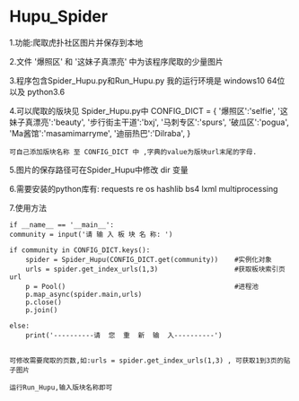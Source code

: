 # Hupu_Spider

1.功能:爬取虎扑社区图片并保存到本地

2.文件 '爆照区' 和 '这妹子真漂亮' 中为该程序爬取的少量图片

3.程序包含Spider_Hupu.py和Run_Hupu.py  我的运行环境是 windows10 64位 以及 python3.6

4.可以爬取的版块见 Spider_Hupu.py中 
	CONFIG_DICT = {
                   '爆照区':'selfie',
                   '这妹子真漂亮':'beauty',
                   '步行街主干道':'bxj',
                   '马刺专区':'spurs',
                   '破瓜区':'pogua',
                   'Ma酱馆':'masamimarryme',
                   '迪丽热巴':'Dilraba',
               	  }

    可自己添加版块名称 至 CONFIG_DICT 中 ,字典的value为版块url末尾的字母.

5.图片的保存路径可在Spider_Hupu中修改 dir 变量

6.需要安装的python库有:
	 requests
	 re
	 os
	 hashlib
	 bs4
	 lxml
	 multiprocessing

7.使用方法
	
	if __name__ == '__main__':
    community = input('请 输 入 板 块 名 称: ')

    if community in CONFIG_DICT.keys():
        spider = Spider_Hupu(CONFIG_DICT.get(community))    #实例化对象
        urls = spider.get_index_urls(1,3)                   #获取板块索引页url
        p = Pool()                                          #进程池
        p.map_async(spider.main,urls)
        p.close()
        p.join()

    else:
        print('----------请  您  重  新  输  入----------')


    可修改需要爬取的页数,如:urls = spider.get_index_urls(1,3) , 可获取1到3页的贴子图片

    运行Run_Hupu,输入版块名称即可
    


